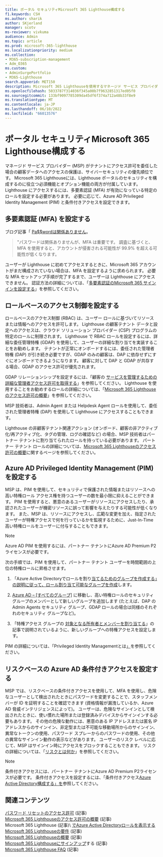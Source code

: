 ```yaml
---
title: ポータル セキュリティMicrosoft 365 Lighthouse構成する
f1.keywords: CSH
ms.author: sharik
author: SKjerland
manager: scotv
ms-reviewer: vivkuma
audience: Admin
ms.topic: article
ms.prod: microsoft-365-lighthouse
ms.localizationpriority: medium
ms.collection:
- M365-subscription-management
- Adm_O365
ms.custom:
- AdminSurgePortfolio
- M365-Lighthouse
search.appverid: MET150
description: Microsoft 365 Lighthouseを使用するマネージド サービス プロバイダー (MSP) の場合は、ポータル セキュリティを構成する方法について説明します。
ms.openlocfilehash: 5033787f314036f345a00b7f9632851317ed05f0
ms.sourcegitcommit: 133bf9097785309da45df6f374a712a48b33f8e9
ms.translationtype: MT
ms.contentlocale: ja-JP
ms.lasthandoff: 06/10/2022
ms.locfileid: "66013576"
---
```

# <a name="configure-microsoft-365-lighthouse-portal-security"></a>ポータル セキュリティMicrosoft 365 Lighthouse構成する

マネージド サービス プロバイダー (MSP) がテナントにアクセス許可を委任した場合の顧客データへのアクセスの保護は、サイバーセキュリティの優先順位です。 Microsoft 365 Lighthouseには、Lighthouse ポータルのセキュリティを構成するのに役立つ必須機能とオプション機能の両方が付属しています。 Lighthouse にアクセスするには、多要素認証 (MFA) が有効になっている特定のロールを設定する必要があります。 必要に応じて、Azure AD Privileged Identity Management (PIM) と条件付きアクセスを設定できます。

## <a name="set-up-multifactor-authentication-mfa"></a>多要素認証 (MFA) を設定する

ブログ記事「 [Pa$$wordは関係ありません](https://techcommunity.microsoft.com/t5/azure-active-directory-identity/your-pa-word-doesn-t-matter/ba-p/731984)。

> "パスワードは関係ありませんが、MFA は重要です。 調査に基づくと、MFA を使用すると、アカウントが侵害される可能性が 99.9% を超える可能性が低くなります。

ユーザーが Lighthouse に初めてアクセスするときに、Microsoft 365 アカウントがまだ構成されていない場合は、MFA を設定するように求められます。 必要な MFA セットアップ手順が完了するまで、ユーザーは Lighthouse にアクセスできません。 認証方法の詳細については、「[多要素認証のMicrosoft 365 サインインを設定する](https://support.microsoft.com/office/ace1d096-61e5-449b-a875-58eb3d74de14)」を参照してください。

## <a name="set-up-role-based-access-control"></a>ロールベースのアクセス制御を設定する

ロールベースのアクセス制御 (RBAC) は、ユーザー ロールに基づいてリソースまたは情報へのアクセスを許可します。 Lighthouse の顧客テナント データと設定へのアクセスは、クラウド ソリューション プロバイダー (CSP) プログラムの特定のロールに制限されます。 Lighthouse で RBAC ロールを設定するには、詳細な委任管理特権 (GDAP) を使用して、ユーザーの詳細な割り当てを実装することをお勧めします。 テナントが正常にオンボードするには、委任された管理者特権 (DAP) が引き続き必要ですが、GDAP のみの顧客は、DAP に依存せずにすぐにオンボードできるようになります。 顧客に対して DAP と GDAP が共存する場合、GDAP のアクセス許可が優先されます。

GDAP リレーションシップを設定するには、「顧客の [サービスを管理するための詳細な管理者アクセス許可を取得する](/partner-center/gdap-obtain-admin-permissions-to-manage-customer)」を参照してください。 Lighthouse を使用することをお勧めするロールの詳細については、「[Microsoft 365 Lighthouseのアクセス許可の概要](m365-lighthouse-overview-of-permissions.md)」を参照してください。

MSP 技術者は、Admin Agent または Helpdesk Agent ロールを使用して、委任された管理者特権 (DAP) を使用して Lighthouse にアクセスすることもできます。

Lighthouse の非顧客テナント関連アクション (オンボード、顧客の非アクティブ化/再アクティブ化、タグの管理、ログの確認など) の場合、MSP 技術者はパートナー テナントに割り当てられたロールを持っている必要があります。 パートナー テナント ロールの詳細については、[Microsoft 365 Lighthouseのアクセス許可の概要](m365-lighthouse-overview-of-permissions.md)に関するページを参照してください。

## <a name="set-up-azure-ad-privileged-identity-management-pim"></a>Azure AD Privileged Identity Management (PIM) を設定する

MSP は、PIM を使用して、セキュリティで保護された情報またはリソースへの高い特権ロール アクセス権を持つユーザーの数を最小限に抑えることができます。 PIM を使用すると、悪意のあるユーザーがリソースにアクセスしたり、承認されたユーザーが機密リソースに誤って影響を与えたりする可能性が低くなります。 また、MSP は、リソースにアクセスし、広範な変更を加え、指定されたユーザーが特権アクセスで何を行っているかを監視するために、Just-In-Time 高い特権ロールをユーザーに付与することもできます。

> [!NOTE]
> Azure AD PIM を使用するには、パートナー テナントにAzure AD Premium P2 ライセンスが必要です。

次の手順では、PIM を使用して、パートナー テナント ユーザーを時間範囲の上位の特権ロールに昇格させます。

1. 「Azure Active Directoryでロールを割り[当てるためのグループを作成する」の説明に従って、ロール割り当て可能なグループを作成](/azure/active-directory/roles/groups-create-eligible)します。

2. [Azure AD – [すべてのグループ]](https://portal.azure.com/#blade/Microsoft_AAD_IAM/GroupsManagementMenuBlade/AllGroups) に移動し、高い特権ロールのセキュリティ グループのメンバーとして新しいグループを追加します (たとえば、DAP の Admin Agents セキュリティ グループ、GDAP ロールの場合は同様のそれぞれのセキュリティ グループなど)。

3. 「特権アクセス グループの [対象となる所有者とメンバーを割り当てる](/azure/active-directory/privileged-identity-management/groups-assign-member-owner)」の記事で説明されているように、新しいグループへの特権アクセスを設定します。

PIM の詳細については、「Privileged Identity Managementとは[」](/azure/active-directory/privileged-identity-management/pim-configure)を参照してください。

## <a name="set-up-risk-based-azure-ad-conditional-access"></a>リスクベースの Azure AD 条件付きアクセスを設定する

MSP では、リスクベースの条件付きアクセスを使用して、MFA を使用し、危険なユーザーとして検出されたときにパスワードを変更することで、スタッフメンバーが ID を証明することを確認できます (資格情報が漏洩しているか、Azure AD 脅威インテリジェンスによって)。 ユーザーは、危険なサインインとして検出されたときに、使い慣れた場所または登録済みデバイスからサインインする必要もあります。 その他の危険な動作には、悪意のある IP アドレスまたは匿名 IP アドレスからのサインイン、非定型または不可能な移動場所からのサインイン、異常なトークンの使用、パスワード スプレーからのパスワードの使用、その他の異常なサインイン動作の表示などがあります。 ユーザーのリスク レベルに応じて、MSP はサインイン時にアクセスをブロックすることもできます。 リスクの詳細については、「[リスクとは何か](/azure/active-directory/identity-protection/concept-identity-protection-risks)」を参照してください。

> [!NOTE]
> 条件付きアクセスには、パートナー テナントにAzure AD Premium P2ライセンスが必要です。 条件付きアクセスを設定するには、「条件付きアクセス[Azure Active Directory構成する」を](/appcenter/general/configuring-aad-conditional-access)参照してください。

## <a name="related-content"></a>関連コンテンツ

[パスワード リセットのアクセス許可](/azure/active-directory/roles/permissions-reference#password-reset-permissions) (記事)\
[Microsoft 365 Lighthouseのアクセス許可の概要](m365-lighthouse-overview-of-permissions.md) (記事)\
Microsoft 365 Lighthouse (記事)\ [でAzure Active Directoryロールを表示する](m365-lighthouse-view-your-roles.md)
[Microsoft 365 Lighthouseの要件](m365-lighthouse-requirements.md) (記事)\
[Microsoft 365 Lighthouseの概要](m365-lighthouse-overview.md) (記事)\
[Microsoft 365 Lighthouseにサインアップ](m365-lighthouse-sign-up.md)する (記事)\
[Microsoft 365 Lighthouse FAQ](m365-lighthouse-faq.yml) (記事)